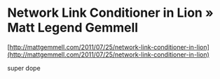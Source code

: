 <!--
id: 8046306808
link: http://tumblr.atmos.org/post/8046306808/network-link-conditioner-in-lion-matt-legend-gemmell
slug: network-link-conditioner-in-lion-matt-legend-gemmell
date: Mon Jul 25 2011 09:41:36 GMT-0700 (PDT)
publish: 2011-07-025
tags: 
title: Network Link Conditioner in Lion » Matt Legend Gemmell
-->


Network Link Conditioner in Lion » Matt Legend Gemmell
======================================================

[http://mattgemmell.com/2011/07/25/network-link-conditioner-in-lion](http://mattgemmell.com/2011/07/25/network-link-conditioner-in-lion)

super dope

